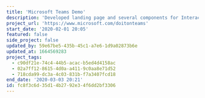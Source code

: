 ```yaml
---
title: 'Microsoft Teams Demo'
description: 'Developed landing page and several components for Interactive Microsoft Teams Demo.'
project_url: 'https://www.microsoft.com/doitonteams'
start_date: '2020-02-01 20:05'
featured: false
side_project: false
updated_by: 59e67be5-435b-45c1-a7e6-1d9a02873b6e
updated_at: 1664569283
project_tags:
  - c90df21e-74c4-44b5-acac-b5ed4d4158ac
  - 02a7ff12-8615-4d0a-a411-9c0aa8e71d52
  - 718cda99-dc3a-4c03-831b-f7a3407fcd18
end_date: '2020-03-03 20:21'
id: fc8f3c6d-35d1-4b27-92e3-4f6dd2bf3306
---
```


